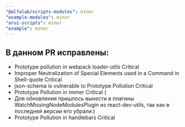```yaml
---
"@alfalab/scripts-modules": minor
"example-modules": minor
"arui-scripts": minor
"example": minor
---
```


## В данном PR исправлены:

- Prototype pollution in webpack loader-utils Critical
- Improper Neutralization of Special Elements used in a Command in Shell-quote Critical
- json-schema is vulnerable to Prototype Pollution Critical
- Prototype Pollution in immer Critical (
- Для обновления пришлось вынести в плагины WatchMissingNodeModulesPlugin из react-dev-utils, так как в последней версии его убрали.)
- Prototype Pollution in handlebars Critical

